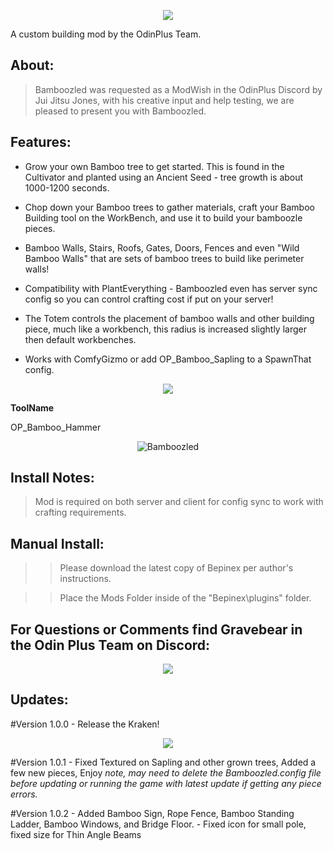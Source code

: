 <p align="center">

<img src="https://cdn.discordapp.com/attachments/820708017213276212/959112623322963968/header.png">


<p align="center">

A custom building mod by the OdinPlus Team.

</p>

<h2>  About: </h2>

>Bamboozled was requested as a ModWish in the OdinPlus Discord by Jui Jitsu Jones, with his creative input and help testing, we are pleased to present you with Bamboozled.

<h2>  Features:</h2>


   * Grow your own Bamboo tree to get started. This is found in the Cultivator and planted using an Ancient Seed - tree growth is about 1000-1200 seconds.

   * Chop down your Bamboo trees to gather materials, craft your Bamboo Building tool on the WorkBench, and use it to build your bamboozle pieces.

   * Bamboo Walls, Stairs, Roofs, Gates, Doors, Fences and even "Wild Bamboo Walls" that are sets of bamboo trees to build like perimeter walls!

   * Compatibility with PlantEverything - Bamboozled even has server sync config so you can control crafting cost if put on your server!
   
   * The Totem controls the placement of bamboo walls and other building piece, much like a workbench, this radius is increased slightly larger then default workbenches.

   * Works with ComfyGizmo﻿ or add OP_Bamboo_Sapling to a SpawnThat config.

<p align="center">

<img src="https://cdn.discordapp.com/attachments/938282434301136998/958931405029670992/unknown.png">


<p align="center">


**ToolName**

OP_Bamboo_Hammer


</p>

<p align="center">

  <img src="https://media.giphy.com/media/5A7lJnL4mXuN8LxrKW/giphy-downsized-large.gif" alt="Bamboozled">

</p>


<p align="center">


<h2>  Install Notes: </h2>

>Mod is required on both server and client for config sync to work with crafting requirements.

<h2> Manual Install: </h2>

>>Please download the latest copy of Bepinex per author's instructions.

>>Place the Mods Folder inside of the "Bepinex\plugins\" folder.

<p>

<p align="center"><h2>For Questions or Comments find Gravebear in the Odin Plus Team on Discord:</h2></p>

<p align="center"><a href="https://discord.gg/mbkPcvu9ax"><img src="https://i.imgur.com/Ji3u63C.png"></a></p>


<h2> Updates: </h2>

#Version 1.0.0 - 
 Release the Kraken!
 <p align="center">

<img src="https://c.tenor.com/oX-R3napvYwAAAAC/kraken-kid-release.gif">


#Version 1.0.1 - 
 Fixed Textured on Sapling and other grown trees, Added a few new pieces, Enjoy 
 *note, may need to delete the Bamboozled.config file before updating or running the game with latest update if getting any piece errors.*
 
#Version 1.0.2 - 
Added Bamboo Sign, Rope Fence, Bamboo Standing Ladder, Bamboo Windows, and Bridge Floor.  - Fixed icon for small pole, fixed size for Thin Angle Beams
